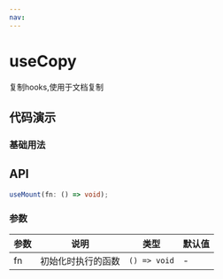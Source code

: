 ```yaml
---
nav:
---
```


# useCopy

复制hooks,使用于文档复制

## 代码演示

### 基础用法

## API

```typescript
useMount(fn: () => void);
```

### 参数

| 参数 | 说明               | 类型         | 默认值 |
| ---- | ------------------ | ------------ | ------ |
| fn   | 初始化时执行的函数 | `() => void` | -      |
